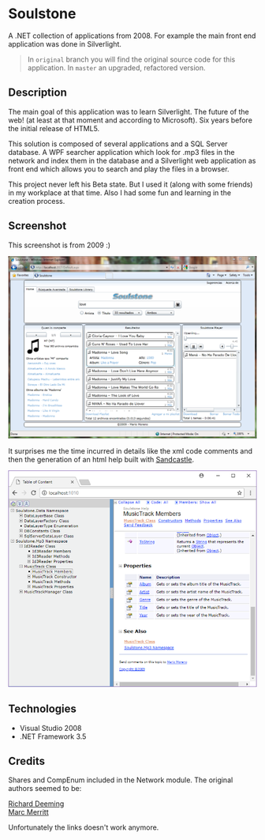# Soulstone

A .NET collection of applications from 2008. For example the main front end application was done in Silverlight.


> In `original` branch you will find the original source code for this application. In `master` an upgraded, refactored version.

## Description 

The main goal of this application was to learn Silverlight. The future of the web! (at least at that moment and according to Microsoft). Six years before the initial release of HTML5.

This solution is composed of several applications and a SQL Server database. A WPF searcher application which look for .mp3 files in the network and index them in the database and a Silverlight web application as front end which allows you to search and play the files in a browser.

This project never left his Beta state. But I used it (along with some friends) in my workplace at that time. Also I had some fun and learning in the creation process.

## Screenshot

This screenshot is from 2009 :)

![screenshot](https://raw.githubusercontent.com/mamcer/soulstone/master/doc/screenshot.png)

It surprises me the time incurred in details like the xml code comments and then the generation of an html help built with [Sandcastle](https://github.com/EWSoftware/SHFB).

![help](https://raw.githubusercontent.com/mamcer/soulstone/master/doc/soulstone-help.png)

## Technologies

- Visual Studio 2008
- .NET Framework 3.5

## Credits

Shares and CompEnum included in the Network module. The original authors seemed to be:

[Richard Deeming](http://www.codeproject.com/script/profile/whos_who.asp?id=34187)  
[Marc Merritt](http://www.thecodeproject.com/script/profile/whos_who.asp?id=2851)

Unfortunately the links doesn't work anymore.